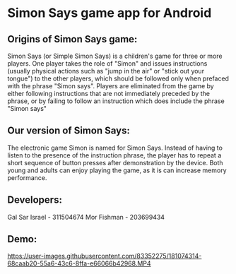 # Simon Says game app for Android

## Origins of Simon Says game:
Simon Says (or Simple Simon Says) is a children's game for three or more players. One player takes the role of "Simon" and issues instructions (usually physical actions such as "jump in the air" or "stick out your tongue") to the other players, which should be followed only when prefaced with the phrase "Simon says". Players are eliminated from the game by either following instructions that are not immediately preceded by the phrase, or by failing to follow an instruction which does include the phrase "Simon says" 
## Our version of Simon Says:
The electronic game Simon is named for Simon Says. Instead of having to listen to the presence of the instruction phrase, the player has to repeat a short sequence of button presses after demonstration by the device.
Both young and adults can enjoy playing the game, as it is can increase memory performance.

## Developers:
Gal Sar Israel - 311504674
Mor Fishman - 203699434

## Demo:

https://user-images.githubusercontent.com/83352275/181074314-68caab20-55a6-43c6-8ffa-e66066b42968.MP4
